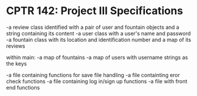 # CPTR 142: Project III Specifications

-a review class identified with a pair of user and fountain objects and a string containing its content
-a user class with a user's name and password
-a fountain class with its location and identification number and a map of its reviews

within main:
-a map of fountains
-a map of users with username strings as the keys

-a file containing functions for save file handling
-a file containting eror check functions
-a file containing log in/sign up functions
-a file with front end functions